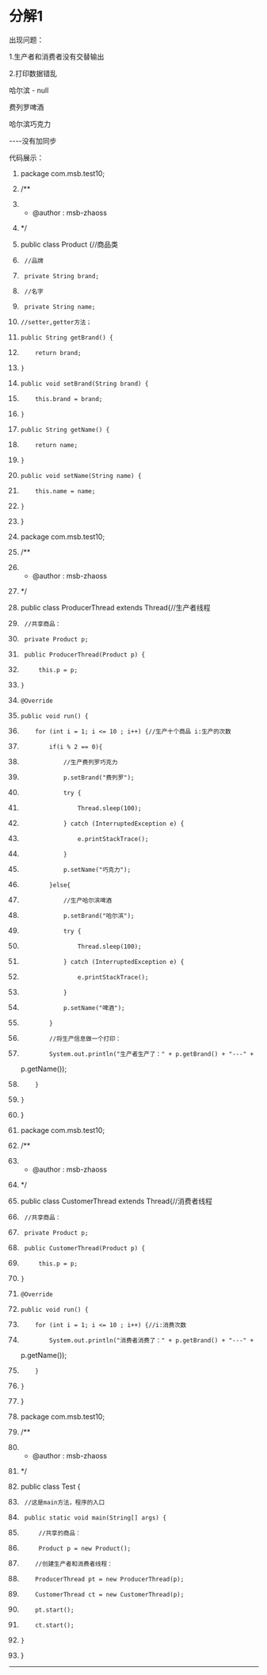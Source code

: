 ﻿
# 分解1

出现问题： 

1.生产者和消费者没有交替输出 




2.打印数据错乱 

哈尔滨 - null 

费列罗啤酒 

哈尔滨巧克力 

----没有加同步 










代码展示： 







1.  package com.msb.test10;
2.  /**
3.   * @author : msb-zhaoss
4.   */
5.  public class Product {//商品类
6.      //品牌
7.      private String brand;
8.      //名字
9.      private String name;
10.     //setter,getter方法；
11.     public String getBrand() {
12.         return brand;
13.     }
14.     public void setBrand(String brand) {
15.         this.brand = brand;
16.     }
17.     public String getName() {
18.         return name;
19.     }
20.     public void setName(String name) {
21.         this.name = name;
22.     }
23. }

 







1.  package com.msb.test10;
2.  /**
3.   * @author : msb-zhaoss
4.   */
5.  public class ProducerThread extends Thread{//生产者线程
6.      //共享商品：
7.      private Product p;
8.      public ProducerThread(Product p) {
9.          this.p = p;
10.     }
11.     @Override
12.     public void run() {
13.         for (int i = 1; i <= 10 ; i++) {//生产十个商品 i:生产的次数
14.             if(i % 2 == 0){
15.                 //生产费列罗巧克力
16.                 p.setBrand("费列罗");
17.                 try {
18.                     Thread.sleep(100);
19.                 } catch (InterruptedException e) {
20.                     e.printStackTrace();
21.                 }
22.                 p.setName("巧克力");
23.             }else{
24.                 //生产哈尔滨啤酒
25.                 p.setBrand("哈尔滨");
26.                 try {
27.                     Thread.sleep(100);
28.                 } catch (InterruptedException e) {
29.                     e.printStackTrace();
30.                 }
31.                 p.setName("啤酒");
32.             }
33.             //将生产信息做一个打印：
34.             System.out.println("生产者生产了：" + p.getBrand() + "---" +
    p.getName());
35.         }
36.     }
37. }

 




1.  package com.msb.test10;
2.  /**
3.   * @author : msb-zhaoss
4.   */
5.  public class CustomerThread extends Thread{//消费者线程
6.      //共享商品：
7.      private Product p;
8.      public CustomerThread(Product p) {
9.          this.p = p;
10.     }
11.     @Override
12.     public void run() {
13.         for (int i = 1; i <= 10 ; i++) {//i:消费次数
14.             System.out.println("消费者消费了：" + p.getBrand() + "---" +
    p.getName());
15.         }
16.     }
17. }

 







1.  package com.msb.test10;
2.  /**
3.   * @author : msb-zhaoss
4.   */
5.  public class Test {
6.      //这是main方法，程序的入口
7.      public static void main(String[] args) {
8.          //共享的商品：
9.          Product p = new Product();
10.         //创建生产者和消费者线程：
11.         ProducerThread pt = new ProducerThread(p);
12.         CustomerThread ct = new CustomerThread(p);
13.         pt.start();
14.         ct.start();
15.     }
16. }

 



















































------------------------------------------------------------

